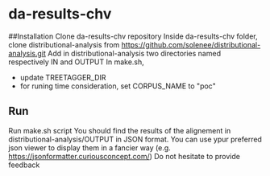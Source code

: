 # da-results-chv

##Installation
Clone da-results-chv repository
Inside da-results-chv folder, clone distributional-analysis from https://github.com/solenee/distributional-analysis.git
Add in distributional-analysis two directories named respectively IN and OUTPUT
In make.sh,
* update TREETAGGER_DIR
* for runing time consideration, set CORPUS_NAME to "poc"

## Run
Run make.sh script
You should find the results of the alignement in distributional-analysis/OUTPUT in JSON format. You can use ypur preferred 
json viewer to display them in a fancier way (e.g. https://jsonformatter.curiousconcept.com/)
Do not hesitate to provide feedback
